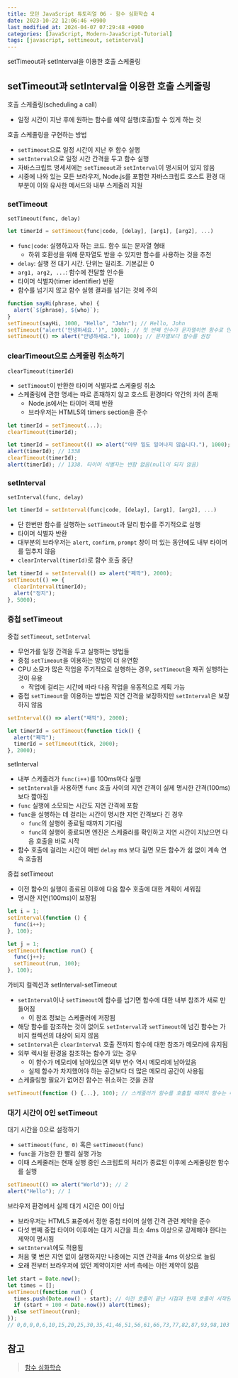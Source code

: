 ```yaml
---
title: 모던 JavaScript 튜토리얼 06 - 함수 심화학습 4
date: 2023-10-22 12:06:46 +0900
last_modified_at: 2024-04-07 07:29:48 +0900
categories: [JavaScript, Modern-JavaScript-Tutorial]
tags: [javascript, settimeout, setinterval]
---
```


setTimeout과 setInterval을 이용한 호출 스케줄링

## setTimeout과 setInterval을 이용한 호출 스케줄링

호출 스케줄링(scheduling a call)

- 일정 시간이 지난 후에 원하는 함수를 예약 실행(호출)할 수 있게 하는 것

호출 스케줄링을 구현하는 방법

- `setTimeout`으로 일정 시간이 지난 후 함수 실행
- `setInterval`으로 일정 시간 간격을 두고 함수 실행
- 자바스크립트 명세서에는 `setTimeout`과 `setInterval`이 명시되어 있지 않음
- 시중에 나와 있는 모든 브라우저, Node.js를 포함한 자바스크립트 호스트 환경 대부분이 이와 유사한 메서드와 내부 스케줄러 지원

### setTimeout

`setTimeout(func, delay)`

```javascript
let timerId = setTimeout(func|code, [delay], [arg1], [arg2], ...)
```

- `func|code`: 실행하고자 하는 코드. 함수 또는 문자열 형태
  - 하위 호환성을 위해 문자열도 받을 수 있지만 함수를 사용하는 것을 추천
- `delay`: 실행 전 대기 시간. 단위는 밀리초. 기본값은 0
- `arg1, arg2, ...`: 함수에 전달할 인수들
- 타이머 식별자(timer identifier) 반환
- 함수를 넘기지 않고 함수 실행 결과를 넘기는 것에 주의

```javascript
function sayHi(phrase, who) {
  alert(`${phrase}, ${who}`);
}
setTimeout(sayHi, 1000, "Hello", "John"); // Hello, John
setTimeout("alert('안녕하세요.')", 1000); // 첫 번째 인수가 문자열이면 함수로 만듦
setTimeout(() => alert("안녕하세요."), 1000); // 문자열보다 함수를 권장
```

### clearTimeout으로 스케줄링 취소하기

`clearTimeout(timerId)`

- `setTimeout`이 반환한 타이머 식별자로 스케줄링 취소
- 스케줄링에 관한 명세는 따로 존재하지 않고 호스트 환경마다 약간의 차이 존재
  - Node.js에서는 타이머 객체 반환
  - 브라우저는 HTML5의 timers section을 준수

```javascript
let timerId = setTimeout(...);
clearTimeout(timerId);
```

```javascript
let timerId = setTimeout(() => alert("아무 일도 일어나지 않습니다."), 1000);
alert(timerId); // 1338
clearTimeout(timerId);
alert(timerId); // 1338. 타이머 식별자는 변함 없음(null이 되지 않음)
```

### setInterval

`setInterval(func, delay)`

```javascript
let timerId = setInterval(func|code, [delay], [arg1], [arg2], ...)
```

- 단 한번만 함수를 실행하는 `setTimeout`과 달리 함수를 주기적으로 실행
- 타이머 식별자 반환
- 대부분의 브라우저는 `alert`, `confirm`, `prompt` 창이 떠 있는 동안에도 내부 타이머를 멈추지 않음
- `clearInterval(timerId)`로 함수 호출 중단

```javascript
let timerId = setInterval(() => alert("째깍"), 2000);
setTimeout(() => {
  clearInterval(timerId);
  alert("정지");
}, 5000);
```

### 중첩 setTimeout

중첩 `setTimeout`, `setInterval`

- 무언가를 일정 간격을 두고 실행하는 방법들
- 중첩 `setTimeout`을 이용하는 방법이 더 유연함
- CPU 소모가 많은 작업을 주기적으로 실행하는 경우, `setTimeout`을 재귀 실행하는 것이 유용
  - 작업에 걸리는 시간에 따라 다음 작업을 유동적으로 계획 가능
- 중첩 `setTimeout`을 이용하는 방법은 지연 간격을 보장하지만 `setInterval`은 보장하지 않음

```javascript
setInterval(() => alert("째깍"), 2000);

let timerId = setTimeout(function tick() {
  alert("째깍");
  timerId = setTimeout(tick, 2000);
}, 2000);
```

setInterval

- 내부 스케줄러가 `func(i++)`를 100ms마다 실행
- `setInterval`을 사용하면 `func` 호출 사이의 지연 간격이 실제 명시한 간격(100ms)보다 짧아짐
- `func` 실행에 소모되는 시간도 지연 간격에 포함
- `func`을 실행하는 데 걸리는 시간이 명시한 지연 간격보다 긴 경우
  - `func`의 실행이 종료될 때까지 기다림
  - `func`의 실행이 종료되면 엔진은 스케줄러를 확인하고 지연 시간이 지났으면 다음 호출을 바로 시작
- 함수 호출에 걸리는 시간이 매번 `delay` ms 보다 길면 모든 함수가 쉼 없이 계속 연속 호출됨

중첩 setTimeout

- 이전 함수의 실행이 종료된 이후에 다음 함수 호출에 대한 계획이 세워짐
- 명시한 지연(100ms)이 보장됨

```javascript
let i = 1;
setInterval(function () {
  func(i++);
}, 100);

let j = 1;
setTimeout(function run() {
  func(j++);
  setTimeout(run, 100);
}, 100);
```

가비지 컬렉션과 setInterval-setTimeout

- `setInterval`이나 `setTimeout`에 함수를 넘기면 함수에 대한 내부 참조가 새로 만들어짐
  - 이 참조 정보는 스케줄러에 저장됨
- 해당 함수를 참조하는 것이 없어도 `setInterval`과 `setTimeout`에 넘긴 함수는 가비지 컬렉션의 대상이 되지 않음
- `setInterval`은 `clearInterval` 호출 전까지 함수에 대한 참조가 메모리에 유지됨
- 외부 렉시컬 환경을 참조하는 함수가 있는 경우
  - 이 함수가 메모리에 남아있으면 외부 변수 역시 메모리에 남아있음
  - 실제 함수가 차지했어야 하는 공간보다 더 많은 메모리 공간이 사용됨
- 스케줄링할 필요가 없어진 함수는 취소하는 것을 권장

```javascript
setTimeout(function () {...}, 100); // 스케줄러가 함수를 호출할 때까지 함수는 메모리에 유지됨
```

### 대기 시간이 0인 setTimeout

대기 시간을 0으로 설정하기

- `setTimeout(func, 0)` 혹은 `setTimeout(func)`
- `func`을 가능한 한 빨리 실행 가능
- 이때 스케줄러는 현재 실행 중인 스크립트의 처리가 종료된 이후에 스케줄링한 함수를 실행

```javascript
setTimeout(() => alert("World")); // 2
alert("Hello"); // 1
```

브라우저 환경에서 실제 대기 시간은 0이 아님

- 브라우저는 HTML5 표준에서 정한 중첩 타이머 실행 간격 관련 제약을 준수
- 다섯 번째 중첩 타이머 이후에는 대기 시간을 최소 4ms 이상으로 강제해야 한다는 제약이 명시됨
- `setInterval`에도 적용됨
- 처음 몇 번은 지연 없이 실행하지만 나중에는 지연 간격을 4ms 이상으로 늘림
- 오래 전부터 브라우저에 있던 제약이지만 서버 측에는 이런 제약이 없음

```javascript
let start = Date.now();
let times = [];
setTimeout(function run() {
  times.push(Date.now() - start); // 이전 호출이 끝난 시점과 현재 호출이 시작된 시점의 시차
  if (start + 100 < Date.now()) alert(times);
  else setTimeout(run);
});
// 0,0,0,0,6,10,15,20,25,30,35,41,46,51,56,61,66,73,77,82,87,93,98,103
```

## 참고

> [함수 심화학습](https://ko.javascript.info/advanced-functions)
